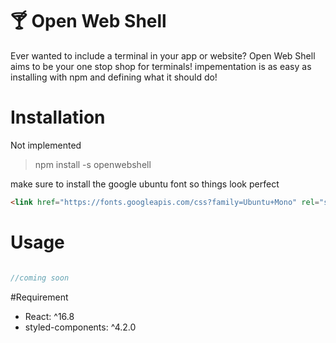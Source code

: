 
# :cocktail: Open Web Shell

Ever wanted to include a terminal in your app or website? Open Web Shell aims to be your one stop shop for terminals! impementation is as easy as installing with npm and defining what it should do!

# Installation

Not implemented

> npm install -s openwebshell

make sure to install the google ubuntu font so things look perfect

```HTML
<link href="https://fonts.googleapis.com/css?family=Ubuntu+Mono" rel="stylesheet">
```

# Usage

```JavaScript

//coming soon

```


#Requirement

- React: ^16.8
- styled-components: ^4.2.0
